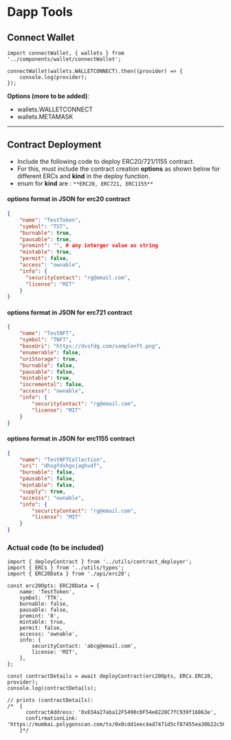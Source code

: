 # Dapp Tools

## Connect Wallet

```tsx
import connectWallet, { wallets } from '../components/wallet/connectWallet';

connectWallet(wallets.WALLETCONNECT).then((provider) => {
    console.log(provider);
});
```

**Options (more to be added)**:

-   wallets.WALLETCONNECT
-   wallets.METAMASK

---

## Contract Deployment

-   Include the following code to deploy ERC20/721/1155 contract.
-   For this, must include the contract creation **options** as shown below for different ERCs and **kind** in the deploy function.
-   enum for **kind** are : `**ERC20, ERC721, ERC1155**`

#### options format in JSON for **erc20** contract

```json
{
    "name": "TestToken",
    "symbol": "TST",
    "burnable": true,
    "pausable": true,
    "premint": "", # any interger value as string
    "mintable": true,
    "permit": false,
    "access": "ownable",
    "info": {
      "securityContact": "rg@email.com",
      "license": "MIT"
    }
}
```

#### options format in JSON for **erc721** contract

```json
{
    "name": "TestNFT",
    "symbol": "TNFT",
    "baseUri": "https://dvsfdg.com/samplenft.png",
    "enumerable": false,
    "uriStorage": true,
    "burnable": false,
    "pausable": false,
    "mintable": true,
    "incremental": false,
    "accesss": "ownable",
    "info": {
        "securityContact": "rg@email.com",
        "license": "MIT"
    }
}
```

#### options format in JSON for **erc1155** contract

```json
{
    "name": "TestNFTCollection",
    "uri": "dhsgfdshgvjaghvdf",
    "burnable": false,
    "pausable": false,
    "mintable": false,
    "supply": true,
    "accesss": "ownable",
    "info": {
        "securityContact": "rg@email.com",
        "license": "MIT"
    }
}
```

### Actual code (to be included)

```tsx
import { deployContract } from '../utils/contract_deployer';
import { ERCs } from '../utils/types';
import { ERC20Data } from './api/erc20';

const erc20Opts: ERC20Data = {
    name: 'TestToken',
    symbol: 'TTK',
    burnable: false,
    pausable: false,
    premint: '0',
    mintable: true,
    permit: false,
    accesss: 'ownable',
    info: {
        securityContact: 'abcg@email.com',
        license: 'MIT',
    },
};

const contractDetails = await deployContract(erc20Opts, ERCs.ERC20, provider);
console.log(contractDetails);

// prints (contractDetails):
/*  {
      contractAddress: '0x834a27aba12F5490c0F54e8228C7fC939f16863e', 
      confirmationLink: 'https://mumbai.polygonscan.com/tx/0x0cdd1eec4ad7471d5cf87455ea30b22c56425e1625f6ca1278a4404f668e4711'
    }*/
```
